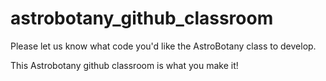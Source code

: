 # astrobotany_github_classroom

Please let us know what code you'd like the AstroBotany class to develop. 

This Astrobotany github classroom is what you make it!

